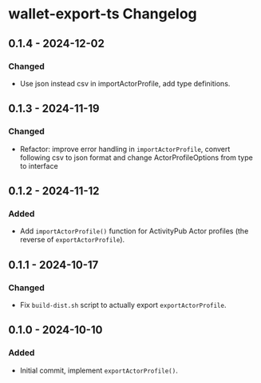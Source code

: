 # wallet-export-ts Changelog

## 0.1.4 - 2024-12-02

### Changed
- Use json instead csv in importActorProfile, add type definitions.

## 0.1.3 - 2024-11-19

### Changed
- Refactor: improve error handling in `importActorProfile`, 
  convert following csv to json format and change ActorProfileOptions from type to interface

## 0.1.2 - 2024-11-12

### Added
- Add `importActorProfile()` function for ActivityPub Actor profiles (the reverse of `exportActorProfile`).

## 0.1.1 - 2024-10-17

### Changed
- Fix `build-dist.sh` script to actually export `exportActorProfile`.

## 0.1.0 - 2024-10-10

### Added

- Initial commit, implement `exportActorProfile()`.
